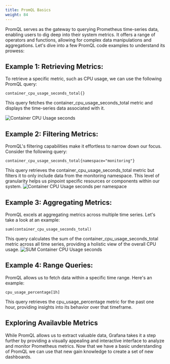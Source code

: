 ```yaml
---
title: PromQL Basics
weight: 84
---
```


PromQL serves as the gateway to querying Prometheus time-series data, enabling users to dig deep into their system metrics. It offers a range of operators and functions, allowing for complex data manipulations and aggregations. Let's dive into a few PromQL code examples to understand its prowess:

## Example 1: Retrieving Metrics:

To retrieve a specific metric, such as CPU usage, we can use the following PromQL query:

```
container_cpu_usage_seconds_total{}
```

This query fetches the container_cpu_usage_seconds_total metric and displays the time-series data associated with it.

![Container CPU Usage seconds](/images/metrics/logz-io-metrics-container-cpu-ussage-seconds-total.png)

## Example 2: Filtering Metrics:

PromQL's filtering capabilities make it effortless to narrow down our focus. Consider the following query:

```
container_cpu_usage_seconds_total{namespace="monitoring"}
```

This query retrieves the container_cpu_usage_seconds_total metric but filters it to only include data from the monitoring namespace. This level of granularity helps us pinpoint specific resources or components within our system.
![Container CPU Usage seconds per namespace](/images/metrics/logz-io-metrics-container-cpu-ussage-seconds-total-per-namespace.png)

## Example 3: Aggregating Metrics:

PromQL excels at aggregating metrics across multiple time series. Let's take a look at an example:

```
sum(container_cpu_usage_seconds_total)
```

This query calculates the sum of the container_cpu_usage_seconds_total metric across all time series, providing a holistic view of the overall CPU usage.
![SUM Container CPU Usage seconds](/images/metrics/logz-io-metrics-container-cpu-ussage-seconds-tota-sum.png)

## Example 4: Range Queries:

PromQL allows us to fetch data within a specific time range. Here's an example:

```
cpu_usage_percentage[1h]
```

This query retrieves the cpu_usage_percentage metric for the past one hour, providing insights into its behavior over that timeframe.

## Exploring Availavble Metrics

While PromQL allows us to extract valuable data, Grafana takes it a step further by providing a visually appealing and interactive interface to analyze and monitor Prometheus metrics. Now that we have a basic understanding of PromQL we can use that new gain knowledge to create a set of new dashboards.
